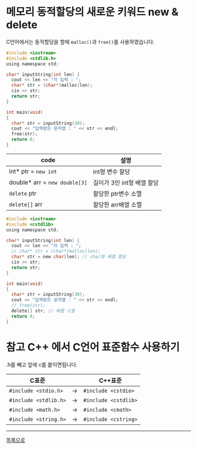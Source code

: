 # 메모리 동적할당의 새로운 키워드 new & delete

C언어에서는 동적할당을 할때 `malloc()`과 `free()`를 사용하였습니다.
```c
#include <iostream>
#include <stdlib.h>
using namespace std;

char* inputString(int len) {
  cout << len << "자 입력 : ";
  char* str = (char*)malloc(len);
  cin >> str;
  return str;
}

int main(void)
{
  char* str = inputString(30);
  cout << "입력받은 문자열 : " << str << endl;
  free(str);
  return 0;
}
```

|code|설명|
|---|---|
|int* ptr = `new int`|int형 변수 할당|
|double* arr = `new double[3]`|길이가 3인 int형 배열 할당|
|`delete` ptr|할당한 ptr변수 소멸|
|`delete[]` arr|할당한 arr배열 소멸|

```c
#include <iostream>
#include <cstdlib>
using namespace std;

char* inputString(int len) {
  cout << len << "자 입력 : ";
  // char* str = (char*)malloc(len);
  char* str = new char[len]; // char형 배열 할당
  cin >> str;
  return str;
}

int main(void)
{
  char* str = inputString(30);
  cout << "입력받은 문자열 : " << str << endl;
  // free(str);
  delete[] str; // 배열 소멸
  return 0;
}
```
# 참고 C++ 에서 C언어 표준함수 사용하기
.h를 빼고 앞에 c를 붙이면됩니다.  

| C표준 | | C++표준 |
|---|:---:|---|
| `#include <stdio.h>` | -> | `#include <cstdio>` |
| `#include <stdlib.h>` | -> | `#include <cstdlib>` |
| `#include <math.h>` | -> | `#include <cmath>` |
| `#include <string.h>` | -> | `#include <cstring>` |

---
[목록으로](https://github.com/moosin76/cpp_tutorial)